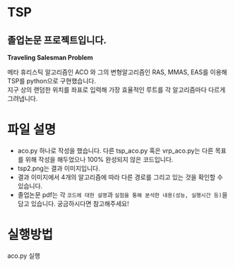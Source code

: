 # TSP

**졸업논문 프로젝트입니다.**
---
**Traveling Salesman Problem**

메타 휴리스틱 알고리즘인 ACO 와 그의 변형알고리즘인 RAS, MMAS, EAS를 이용해 TSP를 python으로 구현했습니다.  
지구 상의 랜덤한 위치를 좌표로 입력해 가장 효율적인 루트를 각 알고리즘마다 다르게 그려냅니다.  


# 파일 설명
- aco.py 하나로 작성을 했습니다. 다른 tsp_aco.py 혹은 vrp_aco.py는 다른 목표를 위해 작성을 해두었으나 100% 완성되지 않은 코드입니다.  
- tsp2.png는 결과 이미지입니다.  
- 결과 이미지에서 4개의 알고리즘에 따라 다른 경로를 그리고 있는 것을 확인할 수 있습니다.  
- 졸업논문 pdf는 각 `코드에 대한 설명`과 `실험을 통해 분석한 내용(성능, 실행시간 등)`을 담고 있습니다. 궁금하시다면 참고해주세요!


# 실행방법
aco.py 실행
